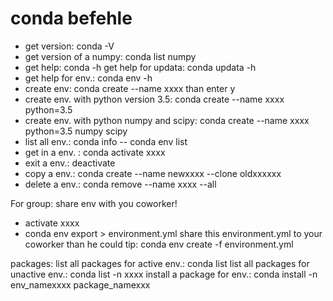 # conda befehle

* get version: conda -V
* get version of a numpy: conda list numpy
* get help: conda -h
	get help for updata: conda updata -h
* get help for env.: conda env -h
* create env: conda create --name xxxx
	than enter y
* create env. with python version 3.5: conda create --name xxxx python=3.5
* create env. with python numpy and scipy: conda create --name xxxx python=3.5 numpy scipy
* list all env.: conda info --
	conda env list
* get in a env. : conda activate xxxx
* exit a env.: deactivate
* copy a env.: conda create --name newxxxx --clone oldxxxxxx
* delete a env.: conda remove --name xxxx --all

For group: share env with you coworker!
* activate xxxx
* conda env export > environment.yml
share this environment.yml to your coworker than he could tip:
conda env create -f environment.yml


packages:
list all packages for active env.: conda list
list all packages for unactive env.: conda list -n xxxx
install a package for env.: conda install -n env_namexxxx package_namexxx




